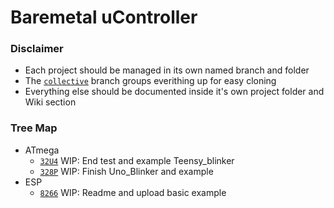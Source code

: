 # Baremetal uController

### Disclaimer
- Each project should be managed in its own named branch and folder 
- The [`collective`](https://github.com/ShidMD/BMUC/tree/collective "Collective branch") branch groups everithing up for easy cloning
- Everything else should be documented inside it's own project folder and Wiki section

### Tree Map
- ATmega
    - [`32U4`](https://github.com/ShidMD/BMUC/tree/ATmega32U4 "ATmega32U4 Branch") WIP: End test and example Teensy_blinker
    - [`328P`](https://github.com/ShidMD/BMUC/tree/ATmega328P "ATmega328P Branch") WIP: Finish Uno_Blinker and example
- ESP
    - [`8266`](https://github.com/ShidMD/BMUC/tree/esp8266 "ESP8266 Branch") WIP: Readme and upload basic example